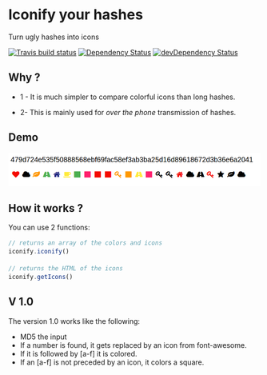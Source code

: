 # Iconify your hashes

Turn ugly hashes into icons

[![Travis build status](http://img.shields.io/travis/Raedslab/iconify-hashes-js.svg?style=flat)](https://travis-ci.org/Raedslab/iconify-hashes-js)
[![Dependency Status](https://david-dm.org/Raedslab/iconify-hashes-js.svg)](https://david-dm.org/Raedslab/iconify-hashes-js)
[![devDependency Status](https://david-dm.org/Raedslab/iconify-hashes-js/dev-status.svg)](https://david-dm.org/Raedslab/iconify-hashes-js#info=devDependencies)

## Why ?

+ 1 - It is much simpler to compare colorful icons than long hashes.

+ 2- This is mainly used for <em>over the phone</em> transmission of hashes.


## Demo



![demo](https://raw.githubusercontent.com/RaedsLab/iconify-hashes-js/master/demo/sha_vs_iconify.png)


## How it works ?

You can use 2 functions: 
```js
// returns an array of the colors and icons
iconify.iconify()

// returns the HTML of the icons
iconify.getIcons()
```

## V 1.0

The version 1.0 works like the following:

+ MD5 the input
+ If a number is found, it gets replaced by an icon from font-awesome.
+ If it is followed by [a-f] it is colored.
+ If an [a-f] is not preceded by an icon, it colors a square.
